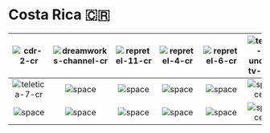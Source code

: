 # Costa Rica 🇨🇷

| ![cdr-2-cr] | ![dreamworks-channel-cr] | ![repretel-11-cr] | ![repretel-4-cr] | ![repretel-6-cr] | ![tele-uno-tv-cr] |
|:---:|:---:|:---:|:---:|:---:|:---:|
| ![teletica-7-cr] | ![space] | ![space] | ![space] | ![space] | ![space] |
| ![space]| ![space]| ![space]| ![space]| ![space]| ![space]|


[cdr-2-cr]:cdr-2-cr.png
[dreamworks-channel-cr]:dreamworks-channel-cr.png
[repretel-11-cr]:repretel-11-cr.png
[repretel-4-cr]:repretel-4-cr.png
[repretel-6-cr]:repretel-6-cr.png
[tele-uno-tv-cr]:tele-uno-tv-cr.png
[teletica-7-cr]:teletica-7-cr.png

[space]:../../misc/space-1500.png "Space"

